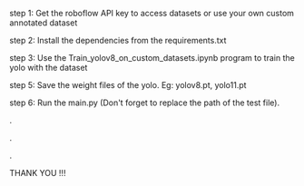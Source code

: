 step 1: Get the roboflow API key to access datasets or use your own custom annotated dataset

step 2: Install the dependencies from the requirements.txt

step 3: Use the Train_yolov8_on_custom_datasets.ipynb program to train the yolo with the dataset

step 5: Save the weight files of the yolo. Eg: yolov8.pt, yolo11.pt

step 6: Run the main.py (Don't forget to replace the path of the test file).

.


.


.





THANK YOU !!!
